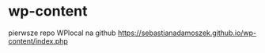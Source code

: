 # wp-content
pierwsze repo WPlocal na github
https://sebastianadamoszek.github.io/wp-content/index.php
